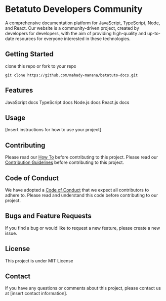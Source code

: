 # Betatuto Developers Community

A comprehensive documentation platform for JavaScript, TypeScript, Node, and React. Our website is a community-driven project, created by developers for developers, with the aim of providing high-quality and up-to-date resources for everyone interested in these technologies.

## Getting Started

clone this repo or fork to your repo

```
git clone https://github.com/mahady-manana/betatuto-docs.git
```


## Features

JavaScript docs
TypeScript docs
Node.js docs
React.js docs

## Usage

[Insert instructions for how to use your project]

## Contributing

Please read our [How To](HOW_TO.md) before contributing to this project.
Please read our [Contribution Guidelines](CONTRUBITION_GUIDELINES.md) before contributing to this project.

## Code of Conduct
We have adopted a [Code of Conduct](CODE_OF_CONDUCT.md) that we expect all contributors to adhere to. Please read and understand this code before contributing to our project.

## Bugs and Feature Requests
If you find a bug or would like to request a new feature, please create a new issue.

## License

This project is under MIT License


## Contact
If you have any questions or comments about this project, please contact us at [insert contact information].
